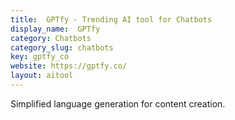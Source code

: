 ```yaml
---
title:  GPTfy - Trending AI tool for Chatbots
display_name:  GPTfy
category: Chatbots
category_slug: chatbots
key: gptfy_co
website: https://gptfy.co/
layout: aitool
---
```


Simplified language generation for content creation.
